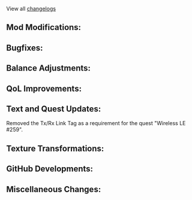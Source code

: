 
View all [changelogs](https://github.com/Divine-Journey-2/Divine-Journey-2/tree/main/changelog)

## Mod Modifications:



## Bugfixes:



## Balance Adjustments:



## QoL Improvements:



## Text and Quest Updates:

Removed the Tx/Rx Link Tag as a requirement for the quest "Wireless LE #259".

## Texture Transformations:



## GitHub Developments:



## Miscellaneous Changes:
